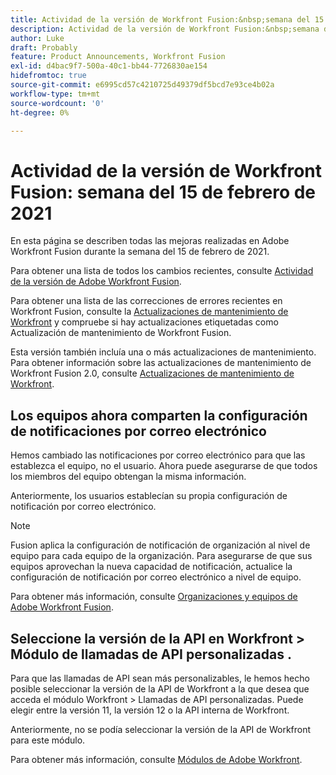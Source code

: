 ```yaml
---
title: Actividad de la versión de Workfront Fusion:&nbsp;semana del 15 de febrero de 2021
description: Actividad de la versión de Workfront Fusion:&nbsp;semana del 15 de febrero de 2021
author: Luke
draft: Probably
feature: Product Announcements, Workfront Fusion
exl-id: d4bac9f7-500a-40c1-bb44-7726830ae154
hidefromtoc: true
source-git-commit: e6995cd57c4210725d49379df5bcd7e93ce4b02a
workflow-type: tm+mt
source-wordcount: '0'
ht-degree: 0%

---
```


# Actividad de la versión de Workfront Fusion: semana del 15 de febrero de 2021

En esta página se describen todas las mejoras realizadas en Adobe Workfront Fusion durante la semana del 15 de febrero de 2021.

Para obtener una lista de todos los cambios recientes, consulte [Actividad de la versión de Adobe Workfront Fusion](../../../product-announcements/product-releases/fusion-release-activity/fusion-release-activity.md).

Para obtener una lista de las correcciones de errores recientes en Workfront Fusion, consulte la [Actualizaciones de mantenimiento de Workfront](https://experienceleague.adobe.com/docs/workfront-known-issues/releases/current-updates.html) y compruebe si hay actualizaciones etiquetadas como Actualización de mantenimiento de Workfront Fusion.

Esta versión también incluía una o más actualizaciones de mantenimiento. Para obtener información sobre las actualizaciones de mantenimiento de Workfront Fusion 2.0, consulte [Actualizaciones de mantenimiento de Workfront](https://experienceleague.adobe.com/docs/workfront-known-issues/releases/current-updates.html).

## Los equipos ahora comparten la configuración de notificaciones por correo electrónico

Hemos cambiado las notificaciones por correo electrónico para que las establezca el equipo, no el usuario. Ahora puede asegurarse de que todos los miembros del equipo obtengan la misma información.

Anteriormente, los usuarios establecían su propia configuración de notificación por correo electrónico.

>[!NOTE]
>
>Fusion aplica la configuración de notificación de organización al nivel de equipo para cada equipo de la organización. Para asegurarse de que sus equipos aprovechan la nueva capacidad de notificación, actualice la configuración de notificación por correo electrónico a nivel de equipo.

Para obtener más información, consulte [Organizaciones y equipos de Adobe Workfront Fusion](../../../workfront-fusion/organizations/organizations-and-teams.md).

## Seleccione la versión de la API en Workfront > Módulo de llamadas de API personalizadas .

Para que las llamadas de API sean más personalizables, le hemos hecho posible seleccionar la versión de la API de Workfront a la que desea que acceda el módulo Workfront > Llamadas de API personalizadas. Puede elegir entre la versión 11, la versión 12 o la API interna de Workfront.

Anteriormente, no se podía seleccionar la versión de la API de Workfront para este módulo.

Para obtener más información, consulte [Módulos de Adobe Workfront](../../../workfront-fusion/apps-and-their-modules/workfront-modules.md).
